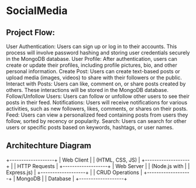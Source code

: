 # SocialMedia

## Project Flow:

User Authentication: Users can sign up or log in to their accounts. This process will involve password hashing and storing user credentials securely in the MongoDB database.
User Profile: After authentication, users can create or update their profiles, including profile pictures, bio, and other personal information.
Create Post: Users can create text-based posts or upload media (images, videos) to share with their followers or the public.
Interact with Posts: Users can like, comment on, or share posts created by others. These interactions will be stored in the MongoDB database.
Follow/Unfollow Users: Users can follow or unfollow other users to see their posts in their feed.
Notifications: Users will receive notifications for various activities, such as new followers, likes, comments, or shares on their posts.
Feed: Users can view a personalized feed containing posts from users they follow, sorted by recency or popularity.
Search: Users can search for other users or specific posts based on keywords, hashtags, or user names.

## Architechture Diagram
 +-------------------+
|     Web Client    |
|  (HTML, CSS, JS)  |
+-------------------+
           |
           | HTTP Requests
           |
+-------------------+
|     Web Server    |
|   (Node.js with   |
|   Express.js)     |
+-------------------+
           |
           | CRUD Operations
           |
+-------------------+
|     MongoDB       |
|     Database      |
+-------------------+

